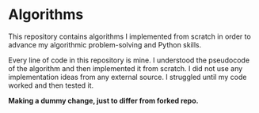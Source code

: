 # Algorithms
This repository contains algorithms I implemented from scratch in order to advance my algorithmic problem-solving and Python skills. 

Every line of code in this repository is mine.
I understood the pseudocode of the algorithm and then implemented it from scratch.
I did not use any implementation ideas from any external source. I struggled until my code worked and then tested it.

**Making a dummy change, just to differ from forked repo.**
